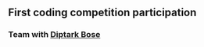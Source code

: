 ## First coding competition participation 
### Team with [Diptark Bose](https://github.com/DiptarkBose)
